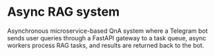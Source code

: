 # Async RAG system

Asynchronous microservice-based QnA system where a Telegram bot sends user queries through a FastAPI gateway to a task queue, async workers process RAG tasks, and results are returned back to the bot.
